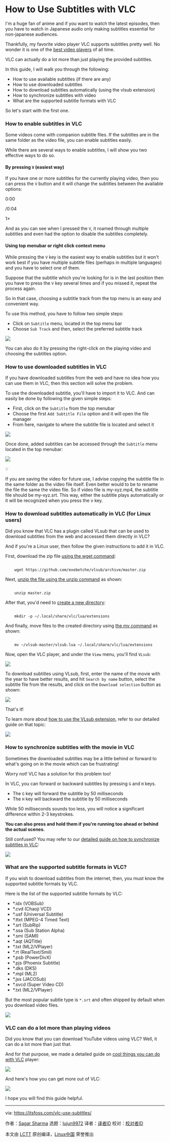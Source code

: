 [#]: subject: "How to Use Subtitles with VLC"
[#]: via: "https://itsfoss.com/vlc-use-subtitles/"
[#]: author: "Sagar Sharma https://itsfoss.com/author/sagar/"
[#]: collector: "lujun9972"
[#]: translator: " "
[#]: reviewer: " "
[#]: publisher: " "
[#]: url: " "

How to Use Subtitles with VLC
======

I'm a huge fan of anime and if you want to watch the latest episodes, then you have to watch in Japanese audio only making subtitles essential for non-japanese audiences.

Thankfully, my favorite video player VLC supports subtitles pretty well. No wonder it is one of the [best video players][1] of all time.

VLC can actually do a lot more than just playing the provided subtitles.

In this guide, I will walk you through the following:

  * How to use available subtitles (if there are any)
  * How to use downloaded subtitles
  * How to download subtitles automatically (using the vlsub extension)
  * How to synchronize subtitles with video
  * What are the supported subtitle formats with VLC



So let's start with the first one.

### How to enable subtitles in VLC

Some videos come with companion subtitle files. If the subtitles are in the same folder as the video file, you can enable subtitles easily.

While there are several ways to enable subtitles, I will show you two effective ways to do so.

#### By pressing `V` (easiest way)

If you have one or more subtitles for the currently playing video, then you can press the `V` button and it will change the subtitles between the available options:

0:00

/0:04

1×

And as you can see when I pressed the `V`, it roamed through multiple subtitles and even had the option to disable the subtitles completely.

#### Using top menubar or right click context menu

While pressing the `V` key is the easiest way to enable subtitles but it won't work best if you have multiple subtitle files (perhaps in multiple languages) and you have to select one of them.

Suppose that the subtitle which you're looking for is in the last position then you have to press the `V` key several times and if you missed it, repeat the process again.

So in that case, choosing a subtitle track from the top menu is an easy and convenient way.

To use this method, you have to follow two simple steps:

  * Click on `Subtitle` menu, located in the top menu bar
  * Choose `Sub Track` and then, select the preferred subtitle track



![][2]

You can also do it by pressing the right-click on the playing video and choosing the subtitles option.

### How to use downloaded subtitles in VLC

If you have downloaded subtitles from the web and have no idea how you can use them in VLC, then this section will solve the problem.

To use the downloaded subtitle, you'll have to import it to VLC. And can easily be done by following the given simple steps:

  * First, click on the `Subtitle` from the top menubar
  * Choose the first `Add Subtitle File` option and it will open the file manager
  * From here, navigate to where the subtitle file is located and select it



![][3]

Once done, added subtitles can be accessed through the `Subtitle` menu located in the top menubar:

![][4]

💡

If you are saving the video for future use, I advise copying the subtitle file in the same folder as the video file itself. Even better would to be to rename the file the same the video file. So if video file is my-xyz.mp4, the subtitle file should be my-xyz.srt. This way, either the subtitle plays automatically or it will be recognized when you press the v key.

### How to download subtitles automatically in VLC (for Linux users)

Did you know that VLC has a plugin called VLsub that can be used to download subtitles from the web and accessed them directly in VLC?

And if you're a Linux user, then follow the given instructions to add it in VLC.

First, download the zip file [using the wget command][5]:

```

    wget https://github.com/exebetche/vlsub/archive/master.zip

```

Next, [unzip the file using the unzip command][6] as shown:

```

    unzip master.zip

```

After that, you'd need to [create a new directory][7]:

```

    mkdir -p ~/.local/share/vlc/lua/extensions

```

And finally, move files to the created directory using [the mv command][8] as shown:

```

    mv ~/vlsub-master/vlsub.lua ~/.local/share/vlc/lua/extensions

```

Now, open the VLC player, and under the `View` menu, you'll find `VLsub`:

![][9]

To download subtitles using VLsub, first, enter the name of the movie with the year to have better results, and hit `Search by name` button, select the subtitle file from the results, and click on the `Download selection` button as shown:

![][10]

That's it!

To learn more about [how to use the VLsub extension][11], refer to our detailed guide on that topic:

![][12]

### How to synchronize subtitles with the movie in VLC

Sometimes the downloaded subtitles may be a little behind or forward to what's going on in the movie which can be frustrating!

Worry not! VLC has a solution for this problem too!

In VLC, you can forward or backward subtitles by pressing `G` and `H` keys.

  * The `G` key will forward the subtitle by 50 milliseconds
  * The `H` key will backward the subtitle by 50 milliseconds



While 50 milliseconds sounds too less, you will notice a significant difference within 2-3 keystrokes.

**You can also press and hold them if you're running too ahead or behind the actual scenes.**

Still confused? You may refer to our [detailed guide on how to synchronize subtitles in VLC][13]:

![][12]

### What are the supported subtitle formats in VLC?

If you wish to download subtitles from the internet, then, you must know the supported subtitle formats by VLC.

Here is the list of the supported subtitle formats by VLC:

  * *.idx (VOBSub)
  * *.cvd (Chaoji VCD)
  * *.usf (Universal Subtitle)
  * *.ttxt (MPEG-4 Timed Text)
  * *.srt (SubRip)
  * *.ssa (Sub Station Alpha)
  * *.smi (SAMI)
  * *.aqt (AQTitle)
  * *.txt (ML2/VPlayer)
  * *.rt (RealText/Smil)
  * *.psb (PowerDivX)
  * *.pjs (Phoenix Subtitle)
  * *.dks (DKS)
  * *.mpl (ML2)
  * *.jss (JACOSub)
  * *.svcd (Super Video CD)
  * *.txt (ML2/VPlayer)



But the most popular subtle type is `*.srt` and often shipped by default when you download video files.

![][12]

### VLC can do a lot more than playing videos

Did you know that you can download YouTube videos using VLC? Well, it can do a lot more than just that.

And for that purpose, we made a detailed guide on [cool things you can do with VLC][14] player:

![][12]

And here's how you can get more out of VLC:

![][12]

I hope you will find this guide helpful.

--------------------------------------------------------------------------------

via: https://itsfoss.com/vlc-use-subtitles/

作者：[Sagar Sharma][a]
选题：[lujun9972][b]
译者：[译者ID](https://github.com/译者ID)
校对：[校对者ID](https://github.com/校对者ID)

本文由 [LCTT](https://github.com/LCTT/TranslateProject) 原创编译，[Linux中国](https://linux.cn/) 荣誉推出

[a]: https://itsfoss.com/author/sagar/
[b]: https://github.com/lujun9972
[1]: https://itsfoss.com/video-players-linux/
[2]: https://itsfoss.com/content/images/2023/08/Enable-subtitles-from-menu-bar-in-VLC.png
[3]: https://itsfoss.com/content/images/2023/08/Use-subtitles-downloaded-from-web-in-VLC.png
[4]: https://itsfoss.com/content/images/2023/08/Add-subtitles-in-VLC.png
[5]: https://learnubuntu.com/install-wget/?ref=itsfoss.com
[6]: https://learnubuntu.com/unzip-file/?ref=itsfoss.com
[7]: https://linuxhandbook.com/mkdir-command/?ref=itsfoss.com
[8]: https://linuxhandbook.com/mv-command/?ref=itsfoss.com
[9]: https://itsfoss.com/content/images/2023/08/use-VLsub-extension-in-VLC-to-download-subtitles-easily.png
[10]: https://itsfoss.com/content/images/2023/08/How-to-download-subtitles-in-VLC-using-VLsub-extension.png
[11]: https://itsfoss.com/download-subtitles-automatically-vlc-media-player-ubuntu/
[12]: https://itsfoss.com/content/images/size/w256h256/2022/12/android-chrome-192x192.png
[13]: https://itsfoss.com/how-to-synchronize-subtitles-with-movie-quick-tip/
[14]: https://itsfoss.com/simple-vlc-tips/
